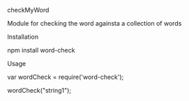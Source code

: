 checkMyWord

Module for checking the word againsta a collection of words

Installation

npm install word-check

Usage

var wordCheck = require('word-check');

wordCheck("string1");


